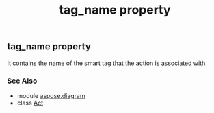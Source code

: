 ﻿---
title: tag_name property
second_title: Aspose.Diagram for Python via .NET API References
description: 
type: docs
weight: 180
url: /python-net/aspose.diagram/act/tag_name/
is_root: false
---

## tag_name property


It contains the name of the smart tag that the action is associated with.

### See Also
* module [aspose.diagram](../../)
* class [Act](/diagram/python-net/aspose.diagram/act)

